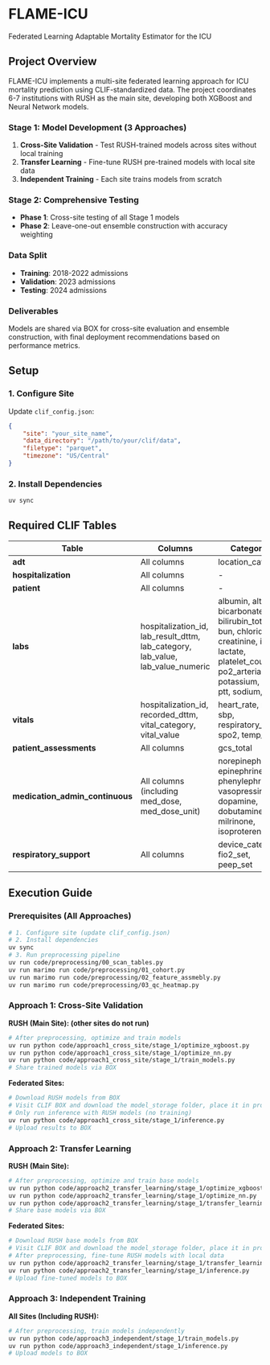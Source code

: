 # FLAME-ICU
Federated Learning Adaptable Mortality Estimator for the ICU

## Project Overview

FLAME-ICU implements a multi-site federated learning approach for ICU mortality prediction using CLIF-standardized data. The project coordinates 6-7 institutions with RUSH as the main site, developing both XGBoost and Neural Network models.

### Stage 1: Model Development (3 Approaches)
1. **Cross-Site Validation** - Test RUSH-trained models across sites without local training
2. **Transfer Learning** - Fine-tune RUSH pre-trained models with local site data
3. **Independent Training** - Each site trains models from scratch

### Stage 2: Comprehensive Testing
- **Phase 1**: Cross-site testing of all Stage 1 models
- **Phase 2**: Leave-one-out ensemble construction with accuracy weighting

### Data Split
- **Training**: 2018-2022 admissions
- **Validation**: 2023 admissions
- **Testing**: 2024 admissions

### Deliverables
Models are shared via BOX for cross-site evaluation and ensemble construction, with final deployment recommendations based on performance metrics.

## Setup

### 1. Configure Site
Update `clif_config.json`:
```json
{
    "site": "your_site_name",
    "data_directory": "/path/to/your/clif/data",
    "filetype": "parquet",
    "timezone": "US/Central"
}
```

### 2. Install Dependencies
```bash
uv sync
```

## Required CLIF Tables

| Table | Columns | Categories |
|-------|---------|------------|
| **adt** | All columns | location_category |
| **hospitalization** | All columns | - |
| **patient** | All columns | - |
| **labs** | hospitalization_id, lab_result_dttm, lab_category, lab_value, lab_value_numeric | albumin, alt, ast, bicarbonate, bilirubin_total, bun, chloride, creatinine, inr, lactate, platelet_count, po2_arterial, potassium, pt, ptt, sodium, wbc |
| **vitals** | hospitalization_id, recorded_dttm, vital_category, vital_value | heart_rate, map, sbp, respiratory_rate, spo2, temp_c |
| **patient_assessments** | All columns | gcs_total |
| **medication_admin_continuous** | All columns (including med_dose, med_dose_unit) | norepinephrine, epinephrine, phenylephrine, vasopressin, dopamine, dobutamine, milrinone, isoproterenol |
| **respiratory_support** | All columns | device_category, fio2_set, peep_set |

## Execution Guide

### Prerequisites (All Approaches)
```bash
# 1. Configure site (update clif_config.json)
# 2. Install dependencies
uv sync
# 3. Run preprocessing pipeline
uv run code/preprocessing/00_scan_tables.py
uv run marimo run code/preprocessing/01_cohort.py
uv run marimo run code/preprocessing/02_feature_assmebly.py
uv run marimo run code/preprocessing/03_qc_heatmap.py
```

### Approach 1: Cross-Site Validation

**RUSH (Main Site): (other sites do not run)**
```bash
# After preprocessing, optimize and train models
uv run python code/approach1_cross_site/stage_1/optimize_xgboost.py
uv run python code/approach1_cross_site/stage_1/optimize_nn.py
uv run python code/approach1_cross_site/stage_1/train_models.py
# Share trained models via BOX
```

**Federated Sites:**
```bash
# Download RUSH models from BOX
# Visit CLIF BOX and download the model_storage folder, place it in project root
# Only run inference with RUSH models (no training)
uv run python code/approach1_cross_site/stage_1/inference.py
# Upload results to BOX
```

### Approach 2: Transfer Learning

**RUSH (Main Site):**
```bash
# After preprocessing, optimize and train base models
uv run python code/approach2_transfer_learning/stage_1/optimize_xgboost.py
uv run python code/approach2_transfer_learning/stage_1/optimize_nn.py
uv run python code/approach2_transfer_learning/stage_1/transfer_learning.py
# Share base models via BOX
```

**Federated Sites:**
```bash
# Download RUSH base models from BOX
# Visit CLIF BOX and download the model_storage folder, place it in project root
# After preprocessing, fine-tune RUSH models with local data
uv run python code/approach2_transfer_learning/stage_1/transfer_learning.py
uv run python code/approach2_transfer_learning/stage_1/inference.py
# Upload fine-tuned models to BOX
```

### Approach 3: Independent Training

**All Sites (Including RUSH):**
```bash
# After preprocessing, train models independently
uv run python code/approach3_independent/stage_1/train_models.py
uv run python code/approach3_independent/stage_1/inference.py
# Upload models to BOX
```
